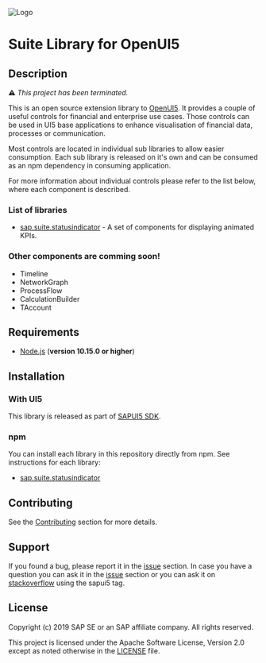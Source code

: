 ![Logo](https://raw.githubusercontent.com/wiki/SAP/openui5-suite/images/suite_controls_logo_1378x500.gif)

# Suite Library for OpenUI5

## Description

:warning: _This project has been terminated._


This is an open source extension library to [OpenUI5](https://github.com/SAP/openui5). It provides a couple of
useful controls for financial and enterprise use cases. Those controls can be used in UI5 base applications to enhance
visualisation of financial data, processes or communication.

Most controls are located in individual sub libraries to allow easier consumption. Each sub library is released on it's
 own and can be consumed as an npm dependency in consuming application.

For more information about individual controls please refer to the list below, where each component is described.

### List of libraries

 - [sap.suite.statusindicator](src/statusindicator/README.md) - A set of components for displaying animated KPIs.
 
### Other components are comming soon!

 - Timeline
 - NetworkGraph
 - ProcessFlow
 - CalculationBuilder
 - TAccount

## Requirements

- [Node.js](https://nodejs.org/) (**version 10.15.0 or higher**)

## Installation

### With UI5

This library is released as part of [SAPUI5 SDK](https://tools.hana.ondemand.com/#sapui5).

### npm

You can install each library in this repository directly from npm. See instructions for each library:

 - [sap.suite.statusindicator](src/statusindicator/README.md)

## Contributing

See the [Contributing](CONTRIBUTING.md) section for more details.

## Support

If you found a bug, please report it in the [issue](/../../issues) section. In case you have a question you can ask it in
the [issue](/../../issues) section or you can ask it on [stackoverflow](https://stackoverflow.com/questions/tagged/sapui5)
using the sapui5 tag.

## License

Copyright (c) 2019 SAP SE or an SAP affiliate company. All rights reserved.

This project is licensed under the Apache Software License, Version 2.0 except as noted otherwise in the [LICENSE](/LICENSE.txt) file.
